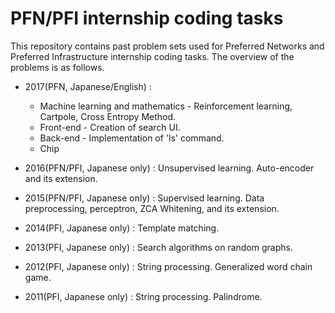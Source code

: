 # PFN/PFI internship coding tasks
This repository contains past problem sets used for Preferred Networks and 
Preferred Infrastructure internship coding tasks.
The overview of the problems is as follows.

* 2017(PFN, Japanese/English) : 
  - Machine learning and mathematics - Reinforcement learning, Cartpole, Cross Entropy Method.
  - Front-end - Creation of search UI.
  - Back-end - Implementation of 'ls' command.
  - Chip 

* 2016(PFN/PFI, Japanese only) : Unsupervised learning. Auto-encoder and its extension.

* 2015(PFN/PFI, Japanese only) : Supervised learning. Data preprocessing, perceptron, ZCA Whitening, and its extension. 

* 2014(PFI, Japanese only) : Template matching. 

* 2013(PFI, Japanese only) : Search algorithms on random graphs.

* 2012(PFI, Japanese only) : String processing. Generalized word chain game.

* 2011(PFI, Japanese only) : String processing. Palindrome.
